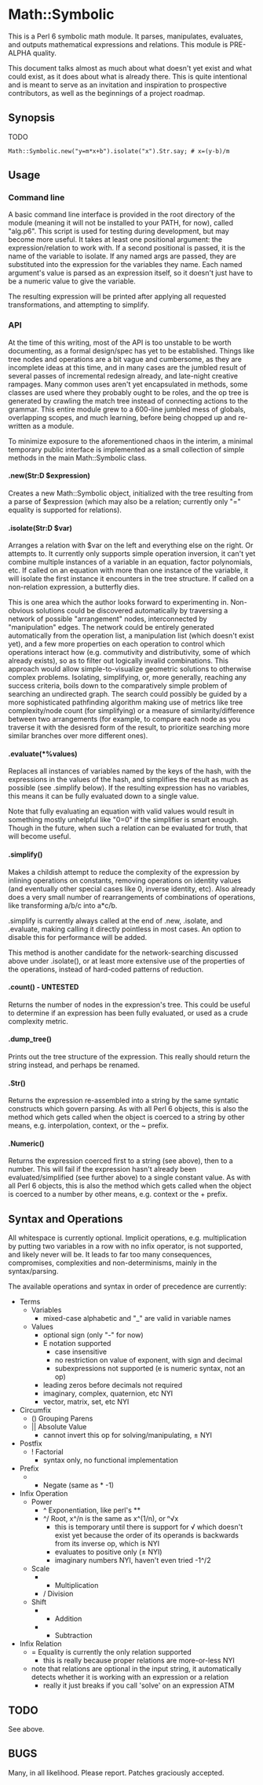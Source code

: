 # Math::Symbolic

This is a Perl 6 symbolic math module. It parses, manipulates, evaluates, and
outputs mathematical expressions and relations. This module is PRE-ALPHA
quality.

This document talks almost as much about what doesn't yet exist and what could
exist, as it does about what is already there. This is quite intentional and is
meant to serve as an invitation and inspiration to prospective contributors, as
well as the beginnings of a project roadmap.

## Synopsis

TODO

    Math::Symbolic.new("y=m*x+b").isolate("x").Str.say; # x=(y-b)/m

## Usage

### Command line

A basic command line interface is provided in the root directory of the module
(meaning it will not be installed to your PATH, for now), called "alg.p6". This
script is used for testing during development, but may become more useful. It
takes at least one positional argument: the expression/relation to work with.
If a second positional is passed, it is the name of the variable to isolate. If
any named args are passed, they are substituted into the expression for the
variables they name. Each named argument's value is parsed as an expression
itself, so it doesn't just have to be a numeric value to give the variable.

The resulting expression will be printed after applying all requested
transformations, and attempting to simplify.

### API

At the time of this writing, most of the API is too unstable to be worth
documenting, as a formal design/spec has yet to be established. Things like
tree nodes and operations are a bit vague and cumbersome, as they are
incomplete ideas at this time, and in many cases are the jumbled result of
several passes of incremental redesign already, and late-night creative
rampages. Many common uses aren't yet encapsulated in methods, some classes are
used where they probably ought to be roles, and the op tree is generated by
crawling the match tree instead of connecting actions to the grammar. This
entire module grew to a 600-line jumbled mess of globals, overlapping scopes,
and much learning, before being chopped up and re-written as a module.

To minimize exposure to the aforementioned chaos in the interim, a minimal
temporary public interface is implemented as a small collection of simple
methods in the main Math::Symbolic class.

#### .new(Str:D $expression)

Creates a new Math::Symbolic object, initialized with the tree resulting from a
parse of $expression (which may also be a relation; currently only "=" equality
is supported for relations).

#### .isolate(Str:D $var)

Arranges a relation with $var on the left and everything else on the right.  Or
attempts to. It currently only supports simple operation inversion, it can't
yet combine multiple instances of a variable in an equation, factor
polynomials, etc. If called on an equation with more than one instance of the
variable, it will isolate the first instance it encounters in the tree
structure. If called on a non-relation expression, a butterfly dies.

This is one area which the author looks forward to experimenting in. Non-
obvious solutions could be discovered automatically by traversing a network of
possible "arrangement" nodes, interconnected by "manipulation" edges.  The
network could be entirely generated automatically from the operation list, a
manipulation list (which doesn't exist yet), and a few more properties on each
operation to control which operations interact how (e.g.  commutivity and
distributivity, some of which already exists), so as to filter out logically
invalid combinations. This approach would allow simple-to-visualize geometric
solutions to otherwise complex problems.  Isolating, simplifying, or, more
generally, reaching any success criteria, boils down to the comparatively
simple problem of searching an undirected graph. The search could possibly be
guided by a more sophisticated pathfinding algorithm making use of metrics like
tree complexity/node count (for simplifying) or a measure of
similarity/difference between two arrangements (for example, to compare each
node as you traverse it with the desisred form of the result, to prioritize
searching more similar branches over more different ones).

#### .evaluate(\*%values)

Replaces all instances of variables named by the keys of the hash, with the
expressions in the values of the hash, and simplifies the result as much as
possible (see .simplify below). If the resulting expression has no variables,
this means it can be fully evaluated down to a single value.

Note that fully evaluating an equation with valid values would result in
something mostly unhelpful like "0=0" if the simplifier is smart enough.
Though in the future, when such a relation can be evaluated for truth, that
will become useful.

#### .simplify()

Makes a childish attempt to reduce the complexity of the expression by inlining
operations on constants, removing operations on identity values (and eventually
other special cases like 0, inverse identity, etc). Also already does a very
small number of rearrangements of combinations of operations, like transforming
a/b/c into a\*c/b.

.simplify is currently always called at the end of .new, .isolate, and
.evaluate, making calling it directly pointless in most cases. An option to
disable this for performance will be added.

This method is another candidate for the network-searching discussed above
under .isolate(), or at least more extensive use of the properties of the
operations, instead of hard-coded patterns of reduction.

#### .count() - UNTESTED

Returns the number of nodes in the expression's tree. This could be useful to
determine if an expression has been fully evaluated, or used as a crude
complexity metric.

#### .dump_tree()

Prints out the tree structure of the expression. This really should return the
string instead, and perhaps be renamed.

#### .Str()

Returns the expression re-assembled into a string by the same syntatic
constructs which govern parsing. As with all Perl 6 objects, this is also the
method which gets called when the object is coerced to a string by other means,
e.g. interpolation, context, or the ~ prefix.

#### .Numeric()

Returns the expression coerced first to a string (see above), then to a number.
This will fail if the expression hasn't already been evaluated/simplified (see
further above) to a single constant value. As with all Perl 6 objects, this is
also the method which gets called when the object is coerced to a number by
other means, e.g. context or the + prefix.

## Syntax and Operations

All whitespace is currently optional. Implicit operations, e.g. multiplication
by putting two variables in a row with no infix operator, is not supported, and
likely never will be. It leads to far too many consequences, compromises,
complexities and non-determinisms, mainly in the syntax/parsing.

The available operations and syntax in order of precedence are currently:

* Terms
    * Variables
        * mixed-case alphabetic and "_" are valid in variable names
    * Values
        * optional sign (only "-" for now)
        * E notation supported
            * case insensitive
            * no restriction on value of exponent, with sign and decimal
            * subexpressions not supported (e is numeric syntax, not an op)
        * leading zeros before decimals not required
        * imaginary, complex, quaternion, etc NYI
        * vector, matrix, set, etc NYI
* Circumfix
    * () Grouping Parens
    * || Absolute Value
        * cannot invert this op for solving/manipulating, ± NYI
* Postfix
    * ! Factorial
        * syntax only, no functional implementation
* Prefix
    * - Negate (same as * -1)
* Infix Operation
    * Power
        * ^ Exponentiation, like perl's **
        * ^/ Root, x^/n is the same as x^(1/n), or ⁿ√x
            * this is temporary until there is support for √ which doesn't exist
            yet because the order of its operands is backwards from its inverse
            op, which is NYI
            * evaluates to positive only (± NYI)
            * imaginary numbers NYI, haven't even tried -1^/2
    * Scale
        * * Multiplication
        * / Division
    * Shift
        * + Addition
        * - Subtraction
* Infix Relation
    * = Equality is currently the only relation supported
        * this is really because proper relations are more-or-less NYI
    * note that relations are optional in the input string, it automatically
    detects whether it is working with an expression or a relation
        * really it just breaks if you call 'solve' on an expression ATM

## TODO

See above.

## BUGS

Many, in all likelihood.  Please report.  Patches graciously accepted.
